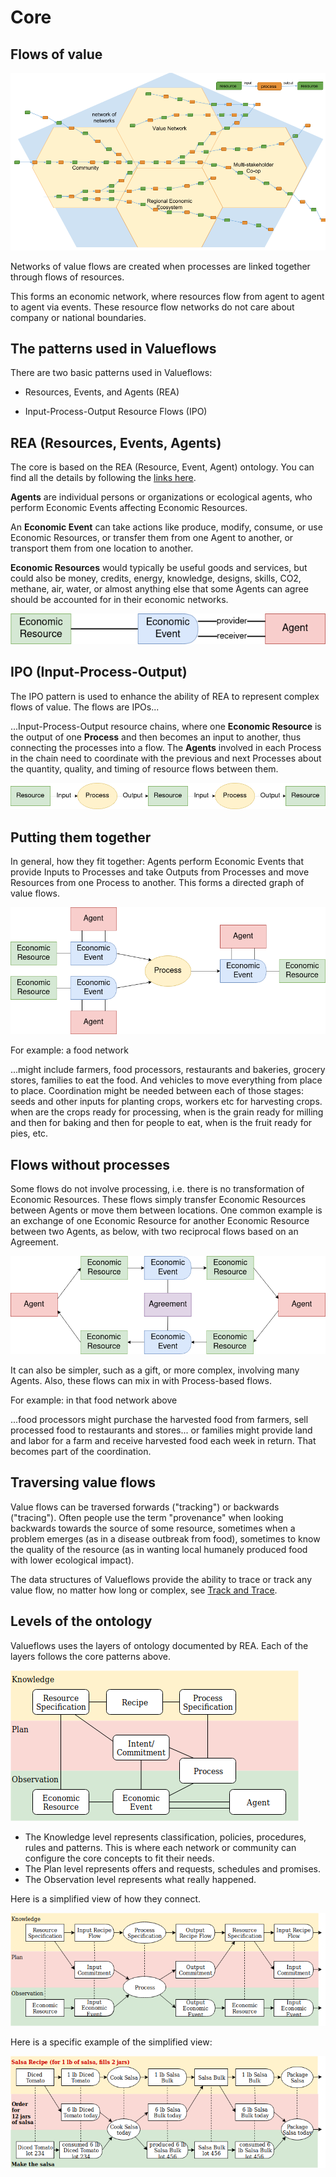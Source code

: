 # Core

## Flows of value

![networks of networks picture](../assets/network-of-networks.png)

Networks of value flows are created when processes are linked together through flows of resources.

This forms an economic network, where resources flow from agent to agent to agent via events. These resource flow networks do not care about company or national boundaries.

## The patterns used in Valueflows

There are two basic patterns used in Valueflows:

* Resources, Events, and Agents (REA)

* Input-Process-Output Resource Flows (IPO)

## REA (Resources, Events, Agents)

The core is based on the REA (Resource, Event, Agent) ontology.  You can find all the details by following the [links here](../appendix/rea.md).

**Agents** are individual persons or organizations or ecological agents, who perform Economic Events affecting Economic Resources.

An **Economic Event** can take actions like produce, modify, consume, or use Economic Resources, or transfer them from one Agent to another, or transport them from one location to another.

**Economic Resources** would typically be useful goods and services, but could also be money, credits, energy, knowledge, designs, skills, CO2, methane, air, water, or almost anything else that some Agents can agree should be accounted for in their economic networks.

![Resource-Event-Agent data model](../assets/R-E-A.png)

## IPO (Input-Process-Output)

The IPO pattern is used to enhance the ability of REA to represent complex flows of value.  The flows are IPOs...

...Input-Process-Output resource chains, where one **Economic Resource** is the output of one **Process** and then becomes an input to another, thus connecting the processes into a flow. The **Agents** involved in each Process in the chain need to coordinate with the previous and next Processes about the quantity, quality, and timing of resource flows between them.

![Input-Process-Ooutput schematic](../assets/process-resource.png)

## Putting them together

In general, how they fit together: Agents perform Economic Events that provide Inputs to Processes and take Outputs from Processes and move Resources from one Process to another.  This forms a directed graph of value flows.

![diagram with a Process, Economic Events input and output, each with Agents and Economic Resource](../assets/REA-IPO-VF.png)

For example: a food network

...might include farmers, food processors, restaurants and bakeries, grocery stores, families to eat the food. And vehicles to move everything from place to place. Coordination might be needed between each of those stages: seeds and other inputs for planting crops, workers etc for harvesting crops. when are the crops ready for processing, when is the grain ready for milling and then for baking and then for people to eat, when is the fruit ready for pies, etc.

## Flows without processes

Some flows do not involve processing, i.e. there is no transformation of Economic Resources.  These flows simply transfer Economic Resources between Agents or move them between locations. One common example is an exchange of one Economic Resource for another Economic Resource between two Agents, as below, with two reciprocal flows based on an Agreement.

![diagram of an exchange with an Agreement of Economic Events with Economic Resources from and to Agents](../assets/exchange.png)

It can also be simpler, such as a gift, or more complex, involving many Agents.  Also, these flows can mix in with Process-based flows.

For example: in that food network above

...food processors might purchase the harvested food from farmers, sell processed food to restaurants and stores... or families might provide land and labor for a farm and receive harvested food each week in return.  That becomes part of the coordination.

## Traversing value flows

Value flows can be traversed forwards ("tracking") or backwards ("tracing").  Often people use the term "provenance" when looking backwards towards the source of some resource, sometimes when a problem emerges (as in a disease outbreak from food), sometimes to know the quality of the resource (as in wanting local humanely produced food with lower ecological impact).

The data structures of Valueflows provide the ability to trace or track any value flow, no matter how long or complex, see [Track and Trace](../algorithms/track.md).

## Levels of the ontology

Valueflows uses the layers of ontology documented by REA.  Each of the layers follows the core patterns above.

![REA layers: Knowledge, Plan, Observation simplified](../assets/layers.png)

* The Knowledge level represents classification, policies, procedures, rules and patterns. This is where each network or community can configure the core concepts to fit their needs.
* The Plan level represents offers and requests, schedules and promises.
* The Observation level represents what really happened.

Here is a simplified view of how they connect.

![a generalized process resource flow with the 3 layers](../assets/process-layer.png)

Here is a specific example of the simplified view:

![a specific salsa example process resource flow with the 3 layers](../assets/salsa-layer.png)
